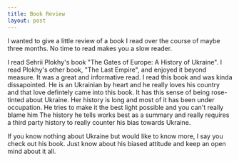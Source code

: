 ```yaml
---
title: Book Review
layout: post
---
```


I wanted to give a little review of a book I read over the course of maybe three months. No time to read makes you a slow reader.

I read Sehrii Plokhy's book "The Gates of Europe: A History of Ukraine". I read Plokhy's other book, "The Last Empire", and enjoyed
it beyond measure. It was a great and informative read. I read this book and was kinda dissapointed. He is an Ukrainian by heart
and he really loves his country and that love defintely came into this book. It has this sense of being rose-tinted about Ukraine.
Her history is long and most of it has been under occupation. He tries to make it the best light possible and you can't really blame him
The history he tells works best as a summary and really requires a third party history to really counter his bias towards Ukraine. 

If you know nothing about Ukraine but would like to know more, I say you check out his book. Just know about his biased attitude
and keep an open mind about it all. 
